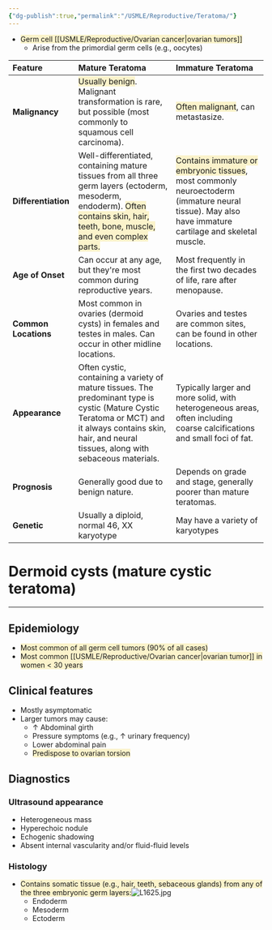 ```yaml
---
{"dg-publish":true,"permalink":"/USMLE/Reproductive/Teratoma/"}
---
```


- <span style="background:rgba(240, 200, 0, 0.2)">Germ cell [[USMLE/Reproductive/Ovarian cancer\|ovarian tumors]]</span>
	- Arise from the primordial germ cells (e.g., oocytes)


| Feature              | Mature Teratoma                                                                                                                                                                                                                           | Immature Teratoma                                                                                                                                                                                          |
| :------------------- | :---------------------------------------------------------------------------------------------------------------------------------------------------------------------------------------------------------------------------------------- | :--------------------------------------------------------------------------------------------------------------------------------------------------------------------------------------------------------- |
| **Malignancy**       | <span style="background:rgba(240, 200, 0, 0.2)">Usually benign</span>. Malignant transformation is rare, but possible (most commonly to squamous cell carcinoma).                                                                         | <span style="background:rgba(240, 200, 0, 0.2)">Often malignant</span>, can metastasize.                                                                                                                   |
| **Differentiation**  | Well-differentiated, containing mature tissues from all three germ layers (ectoderm, mesoderm, endoderm).  <span style="background:rgba(240, 200, 0, 0.2)">Often contains skin, hair, teeth, bone, muscle, and even complex parts.</span> | <span style="background:rgba(240, 200, 0, 0.2)">Contains immature or embryonic tissues</span>, most commonly neuroectoderm (immature neural tissue). May also have immature cartilage and skeletal muscle. |
| **Age of Onset**     | Can occur at any age, but they're most common during reproductive years.                                                                                                                                                                  | Most frequently in the first two decades of life, rare after menopause.                                                                                                                                    |
| **Common Locations** | Most common in ovaries (dermoid cysts) in females and testes in males. Can occur in other midline locations.                                                                                                                              | Ovaries and testes are common sites, can be found in other locations.                                                                                                                                      |
| **Appearance**       | Often cystic, containing a variety of mature tissues.  The predominant type is cystic (Mature Cystic Teratoma or MCT) and it always contains skin, hair, and neural tissues, along with sebaceous materials.                              | Typically larger and more solid, with heterogeneous areas, often including coarse calcifications and small foci of fat.                                                                                    |
| **Prognosis**        | Generally good due to benign nature.                                                                                                                                                                                                      | Depends on grade and stage, generally poorer than mature teratomas.                                                                                                                                        |
| **Genetic**          | Usually a diploid, normal 46, XX karyotype                                                                                                                                                                                                | May have a variety of karyotypes                                                                                                                                                                           |

# Dermoid cysts (mature cystic teratoma)
---
## Epidemiology	
- <span style="background:rgba(240, 200, 0, 0.2)">Most common of all germ cell tumors (90% of all cases)</span>
- <span style="background:rgba(240, 200, 0, 0.2)">Most common [[USMLE/Reproductive/Ovarian cancer\|ovarian tumor]] in women &lt; 30 years</span>
## Clinical features
- Mostly asymptomatic
- Larger tumors may cause:
	- ↑ Abdominal girth
	- Pressure symptoms (e.g., ↑ urinary frequency)
	- Lower abdominal pain
	- <span style="background:rgba(240, 200, 0, 0.2)">Predispose to ovarian torsion</span>
## Diagnostics
### Ultrasound appearance
- Heterogeneous mass
- Hyperechoic nodule
- Echogenic shadowing
- Absent internal vascularity and/or fluid-fluid levels
### Histology
- <span style="background:rgba(240, 200, 0, 0.2)">Contains somatic tissue (e.g., hair, teeth, sebaceous glands) from any of the three embryonic germ layers:</span>![L1625.jpg](/img/user/appendix/L1625.jpg)
	- Endoderm
	- Mesoderm
	- Ectoderm
